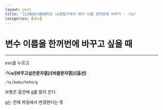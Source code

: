 ```yaml
---
layout: post
title: "[LINUX/UBUNTU] vi편집기에서 변수 이름 한꺼번에 바꾸기 - :%s"
categories: [dev]
---
```


# 변수 이름을 한꺼번에 바꾸고 싶을 때
---

esc를 누르고

**:%s/[바꾸고싶은문자열]/[바꿀문자열]/[옵션]**

```
:%s/babo/hehe/g
```

보통은 옵션에 g를 많이 쓴다.

g는 전체 파일에서 변경한다는 뜻
